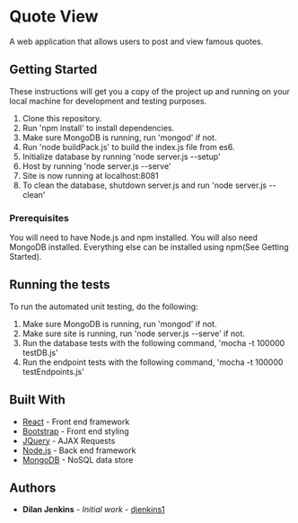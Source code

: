 # Quote View

A web application that allows users to post and view famous quotes.

## Getting Started

These instructions will get you a copy of the project up and running on your local machine for development and testing purposes. 

1. Clone this repository.
2. Run 'npm install' to install dependencies.
3. Make sure MongoDB is running, run 'mongod' if not.
4. Run 'node buildPack.js' to build the index.js file from es6.
4. Initialize database by running 'node server.js --setup'
5. Host by running 'node server.js --serve'
6. Site is now running at localhost:8081
7. To clean the database, shutdown server.js and run 'node server.js --clean'

### Prerequisites

You will need to have Node.js and npm installed.
You will also need MongoDB installed.
Everything else can be installed using npm(See Getting Started).

## Running the tests

To run the automated unit testing, do the following:

1. Make sure MongoDB is running, run 'mongod' if not.
2. Make sure site is running, run 'node server.js --serve' if not.
3. Run the database tests with the following command, 'mocha -t 100000 testDB.js'
4. Run the endpoint tests with the following command, 'mocha -t 100000 testEndpoints.js'

## Built With

* [React](https://reactjs.org/) - Front end framework
* [Bootstrap](https://getbootstrap.com/) - Front end styling
* [JQuery](https://jquery.com/) - AJAX Requests
* [Node.js](https://nodejs.org/en/) - Back end framework
* [MongoDB](https://www.mongodb.com/) - NoSQL data store

## Authors

* **Dilan Jenkins** - *Initial work* - [djenkins1](https://github.com/djenkins1)

